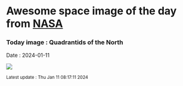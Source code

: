
# Awesome space image of the day from [NASA](https://api.nasa.gov/)

### Today image : Quadrantids of the North
Date : 2024-01-11

![](https://apod.nasa.gov/apod/image/2401/2024_quadrantids_240104_med_bsyeom1024.jpg)

<small>Latest update : Thu Jan 11 08:17:11 2024</small>
        
